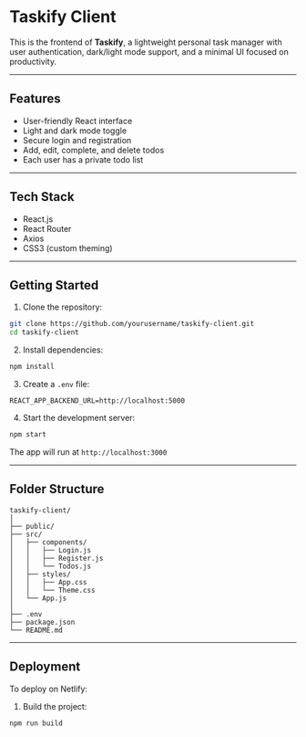 # Taskify Client

This is the frontend of **Taskify**, a lightweight personal task manager with user authentication, dark/light mode support, and a minimal UI focused on productivity.

---

## Features

- User-friendly React interface  
- Light and dark mode toggle  
- Secure login and registration  
- Add, edit, complete, and delete todos  
- Each user has a private todo list  

---

## Tech Stack

- React.js  
- React Router  
- Axios  
- CSS3 (custom theming)  

---

## Getting Started

1. Clone the repository:

```bash
git clone https://github.com/yourusername/taskify-client.git
cd taskify-client
```

2. Install dependencies:

```bash
npm install
```

3. Create a `.env` file:

```env
REACT_APP_BACKEND_URL=http://localhost:5000
```

4. Start the development server:

```bash
npm start
```

The app will run at `http://localhost:3000`

---

## Folder Structure

```
taskify-client/
│
├── public/
├── src/
│   ├── components/
│   │   ├── Login.js
│   │   ├── Register.js
│   │   └── Todos.js
│   ├── styles/
│   │   ├── App.css
│   │   └── Theme.css
│   └── App.js
│
├── .env
├── package.json
└── README.md
```

---

## Deployment

To deploy on Netlify:

1. Build the project:

```bash
npm run build
```